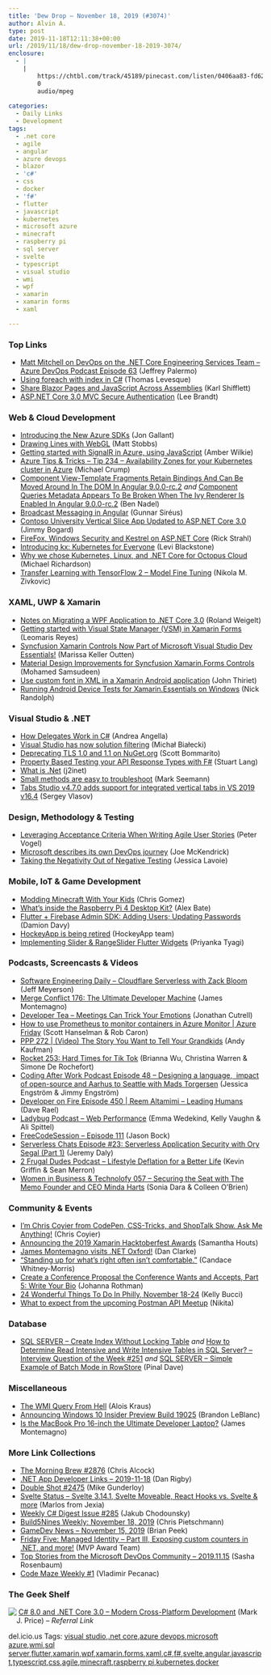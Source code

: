```yaml
---
title: 'Dew Drop – November 18, 2019 (#3074)'
author: Alvin A.
type: post
date: 2019-11-18T12:11:38+00:00
url: /2019/11/18/dew-drop-november-18-2019-3074/
enclosure:
  - |
    |
        https://chtbl.com/track/45189/pinecast.com/listen/0406aa83-fd62-4add-9b99-096d2b211047.mp3?source=rss&ext=asset.mp3
        0
        audio/mpeg
        
categories:
  - Daily Links
  - Development
tags:
  - .net core
  - agile
  - angular
  - azure devops
  - blazor
  - 'c#'
  - css
  - docker
  - 'f#'
  - flutter
  - javascript
  - kubernetes
  - microsoft azure
  - minecraft
  - raspberry pi
  - sql server
  - svelte
  - typescript
  - visual studio
  - wmi
  - wpf
  - xamarin
  - xamarin forms
  - xaml

---
```

### <a name="top"></a>Top Links

  * <a href="http://azuredevopspodcast.clear-measure.com/-matt-mitchell-on-devops-on-the-net-core-engineering-services-team-episode-63" target="_blank" rel="noopener noreferrer">Matt Mitchell on DevOps on the .NET Core Engineering Services Team &#8211; Azure DevOps Podcast Episode 63</a> (Jeffrey Palermo)
  * <a href="https://thomaslevesque.com/2019/11/18/using-foreach-with-index-in-c/" target="_blank" rel="noopener noreferrer">Using foreach with index in C#</a> (Thomas Levesque)
  * <a href="http://www.youtube.com/watch?v=HGoPwLu4qDI" target="_blank" rel="noopener noreferrer">Share Blazor Pages and JavaScript Across Assemblies</a> (Karl Shifflett)
  * <a href="https://developer.okta.com/blog/2019/11/15/aspnet-core-3-mvc-secure-authentication" target="_blank" rel="noopener noreferrer">ASP.NET Core 3.0 MVC Secure Authentication</a> (Lee Brandt)



### <a name="web"></a>Web & Cloud Development

  * <a href="http://feedproxy.google.com/~r/jongallant/~3/4TknD3lLYtQ/" target="_blank" rel="noopener noreferrer">Introducing the New Azure SDKs</a> (Jon Gallant)
  * <a href="https://blog.scottlogic.com/2019/11/18/drawing-lines-with-webgl.html" target="_blank" rel="noopener noreferrer">Drawing Lines with WebGL</a> (Matt Stobbs)
  * <a href="https://www.freecodecamp.org/news/getting-started-with-signalr-in-azure-using-javascript/" target="_blank" rel="noopener noreferrer">Getting started with SignalR in Azure, using JavaScript</a> (Amber Wilkie)
  * <a href="https://microsoft.github.io/AzureTipsAndTricks/blog/tip234.html" target="_blank" rel="noopener noreferrer">Azure Tips & Tricks &#8211; Tip 234 &#8211; Availability Zones for your Kubernetes cluster in Azure</a> (Michael Crump)
  * <a href="https://www.bennadel.com/blog/3722-component-view-template-fragments-retain-bindings-and-can-be-moved-around-in-the-dom-in-angular-9-0-0-rc-2.htm" target="_blank" rel="noopener noreferrer">Component View-Template Fragments Retain Bindings And Can Be Moved Around In The DOM In Angular 9.0.0-rc.2</a> _and_ <a href="https://www.bennadel.com/blog/3723-component-queries-metadata-appears-to-be-broken-when-the-ivy-renderer-is-enabled-in-angular-9-0-0-rc-2.htm" target="_blank" rel="noopener noreferrer">Component Queries Metadata Appears To Be Broken When The Ivy Renderer Is Enabled In Angular 9.0.0-rc.2</a> (Ben Nadel)
  * <a href="https://www.codeproject.com/Tips/5251389/Broadcast-Messaging-in-Angular" target="_blank" rel="noopener noreferrer">Broadcast Messaging in Angular</a> (Gunnar Siréus)
  * <a href="http://feedproxy.google.com/~r/GrabBagOfT/~3/Ea6CkvXWIQ0/" target="_blank" rel="noopener noreferrer">Contoso University Vertical Slice App Updated to ASP.NET Core 3.0</a> (Jimmy Bogard)
  * <a href="http://feedproxy.google.com/~r/RickStrahl/~3/5OQEnK6CzJo/FireFox-Windows-Security-and-Kestrel-on-ASPNET-Core" target="_blank" rel="noopener noreferrer">FireFox, Windows Security and Kestrel on ASP.NET Core</a> (Rick Strahl)
  * <a href="https://www.pulumi.com/blog/introducing-kx/" target="_blank" rel="noopener noreferrer">Introducing kx: Kubernetes for Everyone</a> (Levi Blackstone)
  * <a href="http://feedproxy.google.com/~r/OctopusDeploy/~3/xzxnRPXV2s4/octopus-cloud-v2-why-kubernetes" target="_blank" rel="noopener noreferrer">Why we chose Kubernetes, Linux, and .NET Core for Octopus Cloud</a> (Michael Richardson)
  * <a href="https://rubikscode.net/2019/11/18/transfer-learning-with-tensorflow-2-model-fine-tuning/" target="_blank" rel="noopener noreferrer">Transfer Learning with TensorFlow 2 – Model Fine Tuning</a> (Nikola M. Zivkovic)



### <a name="silverlight"></a>XAML, UWP & Xamarin

  * <a href="https://weblogs.asp.net:443/rweigelt/notes-on-migrating-a-wpf-application-to-net-core-3-0?WT.mc_id=DX_MVP4025064" target="_blank" rel="noopener noreferrer">Notes on Migrating a WPF Application to .NET Core 3.0</a> (Roland Weigelt)
  * <a href="https://askxammy.com/getting-started-with-visual-state-manager-vsm-in-xamarin-forms/" target="_blank" rel="noopener noreferrer">Getting started with Visual State Manager (VSM) in Xamarin Forms</a> (Leomaris Reyes)
  * <a href="https://www.syncfusion.com/blogs/post/syncfusion-xamarin-controls-now-part-of-microsoft-visual-studio-dev-essentials.aspx" target="_blank" rel="noopener noreferrer">Syncfusion Xamarin Controls Now Part of Microsoft Visual Studio Dev Essentials!</a> (Marissa Keller Outten)
  * <a href="https://www.syncfusion.com/blogs/post/material-design-xamarin-forms-controls.aspx" target="_blank" rel="noopener noreferrer">Material Design Improvements for Syncfusion Xamarin.Forms Controls</a> (Mohamed Samsudeen)
  * <a href="https://johnthiriet.com/xamarin-android-custom-font/" target="_blank" rel="noopener noreferrer">Use custom font in XML in a Xamarin Android application</a> (John Thiriet)
  * <a href="http://feedproxy.google.com/~r/NicksNetTravels/~3/7rnqxowW-O4/" target="_blank" rel="noopener noreferrer">Running Android Device Tests for Xamarin.Essentials on Windows</a> (Nick Randolph)



### <a name="dotnet"></a>Visual Studio & .NET

  * <a href="https://www.productivecsharp.com/2019/11/how-delegates-work-in-csharp/" target="_blank" rel="noopener noreferrer">How Delegates Work in C#</a> (Andrea Angella)
  * <a href="http://www.michalbialecki.com/2019/11/16/visual-studio-has-now-solution-filtering/" target="_blank" rel="noopener noreferrer">Visual Studio has now solution filtering</a> (Michał Białecki)
  * <a href="https://devblogs.microsoft.com/nuget/deprecating-tls-1-0-and-1-1-on-nuget-org/" target="_blank" rel="noopener noreferrer">Deprecating TLS 1.0 and 1.1 on NuGet.org</a> (Scott Bommarito)
  * <a href="https://stu.dev/property-based-testing-apis-with-fsharp/" target="_blank" rel="noopener noreferrer">Property Based Testing your API Response Types with F#</a> (Stuart Lang)
  * <a href="https://j2inet.blog/2019/11/16/what-is-net/" target="_blank" rel="noopener noreferrer">What is .Net</a> (j2inet)
  * <a href="https://blog.ploeh.dk/2019/11/18/small-methods-are-easy-to-troubleshoot/" target="_blank" rel="noopener noreferrer">Small methods are easy to troubleshoot</a> (Mark Seemann)
  * <a href="https://visualstudioextensions.vlasovstudio.com/2019/11/18/tabs-studio-v4-7-0-adds-support-for-integrated-vertical-tabs-in-vs-2019-v16-4/" target="_blank" rel="noopener noreferrer">Tabs Studio v4.7.0 adds support for integrated vertical tabs in VS 2019 v16.4</a> (Sergey Vlasov)



### <a name="design"></a>Design, Methodology & Testing

  * <a href="https://visualstudiomagazine.com/blogs/tool-tracker/2019/11/acceptance-criteria-user-stories.aspx" target="_blank" rel="noopener noreferrer">Leveraging Acceptance Criteria When Writing Agile User Stories</a> (Peter Vogel)
  * <a href="https://www.zdnet.com/article/microsofts-devops-initiatives/#ftag=RSSbaffb68" target="_blank" rel="noopener noreferrer">Microsoft describes its own DevOps journey</a> (Joe McKendrick)
  * <a href="https://www.womenwhotest.com/2019/10/29/taking-the-negativity-out-of-negative-testing/" target="_blank" rel="noopener noreferrer">Taking the Negativity Out of Negative Testing</a> (Jessica Lavoie)



### <a name="mobile"></a>Mobile, IoT & Game Development

  * <a href="http://www.chrisgomez.com/post/modding-minecraft-with-your-kids" target="_blank" rel="noopener noreferrer">Modding Minecraft With Your Kids</a> (Chris Gomez)
  * <a href="https://www.raspberrypi.org/blog/whats-inside-the-raspberry-pi-4-desktop-kit/" target="_blank" rel="noopener noreferrer">What’s inside the Raspberry Pi 4 Desktop Kit?</a> (Alex Bate)
  * <a href="https://medium.com/flutter-community/flutter-firebase-admin-sdk-adding-and-updating-user-credentials-a1630fb0a59a?source=rss----86fb29d7cc6a---4" target="_blank" rel="noopener noreferrer">Flutter + Firebase Admin SDK: Adding Users; Updating Passwords</a> (Damion Davy)
  * <a href="https://www.hockeyapp.net/blog/2019/11/16/hockeyApp-is-being-retired.html" target="_blank" rel="noopener noreferrer">HockeyApp is being retired</a> (HockeyApp team)
  * <a href="https://medium.com/flutter-community/implementing-slider-rangeslider-flutter-widgets-2bbdb9ea3aab?source=rss----86fb29d7cc6a---4" target="_blank" rel="noopener noreferrer">Implementing Slider & RangeSlider Flutter Widgets</a> (Priyanka Tyagi)



### <a name="podcasts"></a>Podcasts, Screencasts & Videos

  * <a href="http://softwareengineeringdaily.com/2019/11/18/cloudflare-serverless-with-zack-bloom/" target="_blank" rel="noopener noreferrer">Software Engineering Daily &#8211; Cloudflare Serverless with Zack Bloom</a> (Jeff Meyerson)
  * <a href="http://www.mergeconflict.fm/176" target="_blank" rel="noopener noreferrer">Merge Conflict 176: The Ultimate Developer Machine</a> (James Montemagno)
  * <a href="http://developertea.simplecast.fm/0d44de1a" target="_blank" rel="noopener noreferrer">Developer Tea &#8211; Meetings Can Trick Your Emotions</a> (Jonathan Cutrell)
  * <a href="https://channel9.msdn.com/Shows/Azure-Friday/How-to-use-Prometheus-to-monitor-containers-in-Azure-Monitor?WT.mc_id=DX_MVP4025064" target="_blank" rel="noopener noreferrer">How to use Prometheus to monitor containers in Azure Monitor | Azure Friday</a> (Scott Hanselman & Rob Caron)
  * <a href="http://feedproxy.google.com/~r/PeopleAndProjectsPodcastBlog/~3/PFNko9AThm8/539-ppp-272-video-the-story-you-want-to-tell-your-grandkids.html" target="_blank" rel="noopener noreferrer">PPP 272 | (Video) The Story You Want to Tell Your Grandkids</a> (Andy Kaufman)
  * <a href="http://relay.fm/rocket/253" target="_blank" rel="noopener noreferrer">Rocket 253: Hard Times for Tik Tok</a> (Brianna Wu, Christina Warren & Simone De Rochefort)
  * <a href="http://codingafterwork.com/2019/11/18/episode-48-designing-a-language-impact-of-open-source-and-aarhus-to-seattle-with-mads-torgersen/" target="_blank" rel="noopener noreferrer">Coding After Work Podcast Episode 48 – Designing a language,&nbsp; impact of open-source and Aarhus to Seattle with Mads Torgersen</a> (Jessica Engström & Jimmy Engström)
  * <a href="https://developeronfire.com/podcast/episode-450-reem-altamimi-leading-humans" target="_blank" rel="noopener noreferrer">Developer on Fire Episode 450 | Reem Altamimi &#8211; Leading Humans</a> (Dave Rael)
  * <a href="https://chtbl.com/track/45189/pinecast.com/listen/0406aa83-fd62-4add-9b99-096d2b211047.mp3?source=rss&ext=asset.mp3" target="_blank" rel="noopener noreferrer">Ladybug Podcast &#8211; Web Performance</a> (Emma Wedekind, Kelly Vaughn & Ali Spittel)
  * <a href="http://www.youtube.com/watch?v=BjdbN7UbGiQ" target="_blank" rel="noopener noreferrer">FreeCodeSession &#8211; Episode 111</a> (Jason Bock)
  * <a href="https://share.transistor.fm/s/21bd09e7" target="_blank" rel="noopener noreferrer">Serverless Chats Episode #23: Serverless Application Security with Ory Segal (Part 1)</a> (Jeremy Daly)
  * <a href="https://2frugaldudes.com/lifestyle-deflation-for-a-better-life/" target="_blank" rel="noopener noreferrer">2 Frugal Dudes Podcast &#8211; Lifestyle Deflation for a Better Life</a> (Kevin Griffin & Sean Merron)
  * <a href="http://womeninbizandtech.mpsn.libsynpro.com/057-securing-the-seat-with-the-memo-founder-and-ceo-minda-harts" target="_blank" rel="noopener noreferrer">Women in Business & Technolofy 057 &#8211; Securing the Seat with The Memo Founder and CEO Minda Harts</a> (Sonia Dara & Colleen O&#8217;Brien)



### <a name="events"></a>Community & Events

  * <a href="https://dev.to/chriscoyier/i-m-chris-coyier-from-codepen-css-tricks-and-shoptalk-show-ask-me-anything-f58" target="_blank" rel="noopener noreferrer">I&#8217;m Chris Coyier from CodePen, CSS-Tricks, and ShopTalk Show. Ask Me Anything!</a> (Chris Coyier)
  * <a href="https://devblogs.microsoft.com/xamarin/hacktoberfest-awards-xamarin/" target="_blank" rel="noopener noreferrer">Announcing the 2019 Xamarin Hacktoberfest Awards</a> (Samantha Houts)
  * <a href="https://www.danclarke.com/james-montemagno" target="_blank" rel="noopener noreferrer">James Montemagno visits .NET Oxford!</a> (Dan Clarke)
  * <a href="https://news.microsoft.com/life/lander/we-are-home/#makalika#new_tab" target="_blank" rel="noopener noreferrer">“Standing up for what’s right often isn’t comfortable.”</a> (Candace Whitney-Morris)
  * <a href="http://feedproxy.google.com/~r/ManagingProductDevelopment/~3/AKNgAN3PFOw/" target="_blank" rel="noopener noreferrer">Create a Conference Proposal the Conference Wants and Accepts, Part 5: Write Your Bio</a> (Johanna Rothman)
  * <a href="https://www.uwishunu.com/2019/11/things-to-do-in-philadelphia-this-week-november-18-24-2019/" target="_blank" rel="noopener noreferrer">24 Wonderful Things To Do In Philly, November 18-24</a> (Kelly Bucci)
  * <a href="https://blog.getpostman.com/2019/11/15/what-to-expect-from-the-upcoming-postman-api-meetup/" target="_blank" rel="noopener noreferrer">What to expect from the upcoming Postman API Meetup</a> (Nikita)



### <a name="sql"></a>Database

  * <a href="https://blog.sqlauthority.com/2019/11/16/sql-server-create-index-without-locking-table/" target="_blank" rel="noopener noreferrer">SQL SERVER – Create Index Without Locking Table</a> _and_ <a href="https://blog.sqlauthority.com/2019/11/17/how-to-determine-read-intensive-and-write-intensive-tables-in-sql-server-interview-question-of-the-week-251/" target="_blank" rel="noopener noreferrer">How to Determine Read Intensive and Write Intensive Tables in SQL Server? – Interview Question of the Week #251</a> _and_ <a href="https://blog.sqlauthority.com/2019/11/18/sql-server-simple-example-of-batch-mode-in-rowstore/" target="_blank" rel="noopener noreferrer">SQL SERVER – Simple Example of Batch Mode in RowStore</a> (Pinal Dave)



### <a name="misc"></a>Miscellaneous

  * <a href="https://aloiskraus.wordpress.com/2019/11/17/the-wmi-query-from-hell/" target="_blank" rel="noopener noreferrer">The WMI Query From Hell</a> (Alois Kraus)
  * <a href="https://blogs.windows.com/windowsexperience/2019/11/15/announcing-windows-10-insider-preview-build-19025/?WT.mc_id=DX_MVP4025064" target="_blank" rel="noopener noreferrer">Announcing Windows 10 Insider Preview Build 19025</a> (Brandon LeBlanc)
  * <a href="https://montemagno.com/is-the-macbook-pro-16-inch-the-ultimate-developer-machine/" target="_blank" rel="noopener noreferrer">Is the MacBook Pro 16-inch the Ultimate Developer Laptop?</a> (James Montemagno)



### <a name="links"></a>More Link Collections

  * <a href="http://feedproxy.google.com/~r/ReflectivePerspective/~3/ifDLbrrnrOQ/" target="_blank" rel="noopener noreferrer">The Morning Brew #2876</a> (Chris Alcock)
  * <a href="https://links.danrigby.com/2019/11/app-developer-links-2019-11-18/" target="_blank" rel="noopener noreferrer">.NET App Developer Links &#8211; 2019-11-18</a> (Dan Rigby)
  * <a href="https://afreshcup.com/home/2019/11/18/double-shot-2475.html" target="_blank" rel="noopener noreferrer">Double Shot #2475</a> (Mike Gunderloy)
  * <a href="http://www.sveltestatus.com/archive/209429" target="_blank" rel="noopener noreferrer">Svelte Status &#8211; Svelte 3.14.1, Svelte Moveable, React Hooks vs. Svelte & more</a> (Marlos from Jexia)
  * <a href="http://feedproxy.google.com/~r/digest-csharp/~3/e7ppSfafBQI/285" target="_blank" rel="noopener noreferrer">Weekly C# Digest Issue #285</a> (Jakub Chodounsky)
  * <a href="https://build5nines.com/build5nines-weekly-november-18-2019/" target="_blank" rel="noopener noreferrer">Build5Nines Weekly: November 18, 2019</a> (Chris Pietschmann)
  * <a href="https://brianpeek.com/gamedev-news-november-15-2019/" target="_blank" rel="noopener noreferrer">GameDev News &#8211; November 15, 2019</a> (Brian Peek)
  * <a href="https://techcommunity.microsoft.com/t5/Microsoft-MVP-Award-Program-Blog/Friday-Five-Managed-Identity-Part-III-Exposing-custom-counters/ba-p/1011056" target="_blank" rel="noopener noreferrer">Friday Five: Managed Identity – Part III, Exposing custom counters in .NET, and more!</a> (MVP Award Team)
  * <a href="https://devblogs.microsoft.com/devops/top-stories-from-the-microsoft-devops-community-2019-11-15/" target="_blank" rel="noopener noreferrer">Top Stories from the Microsoft DevOps Community – 2019.11.15</a> (Sasha Rosenbaum)
  * <a href="https://code-maze.com/code-maze-weekly-1/" target="_blank" rel="noopener noreferrer">Code Maze Weekly #1</a> (Vladimir Pecanac)



### <a name="shelf"></a>The Geek Shelf

<a href="https://www.amazon.com/8-0-NET-Core-3-0-Cross-Platform/dp/1788478126/?tag=amavin-20" target="_blank" rel="noopener noreferrer"><img decoding="async" align="left" style="margin: 0px 0px 10px; border: 0px currentcolor; border-image: none; float: left; display: inline; background-image: none;" src="https://m.media-amazon.com/images/I/81Mluy4-y1L._AC_UY218_ML3_.jpg" border="0" /></a>&nbsp;<a href="https://www.amazon.com/8-0-NET-Core-3-0-Cross-Platform/dp/1788478126/?tag=amavin-20" target="_blank" rel="noopener noreferrer">C# 8.0 and .NET Core 3.0 – Modern Cross-Platform Development</a> (Mark J. Price) _&#8211; Referral Link_











<div class="wlWriterEditableSmartContent" id="scid:77ECF5F8-D252-44F5-B4EB-D463C5396A79:3144d58e-6500-4f99-9ec6-1fa4e6762301" style="margin: 0px; padding: 0px; float: none; display: inline;">
  del.icio.us Tags: <a href="http://del.icio.us/popular/visual+studio" rel="tag">visual studio</a>,<a href="http://del.icio.us/popular/.net+core" rel="tag">.net core</a>,<a href="http://del.icio.us/popular/azure+devops" rel="tag">azure devops</a>,<a href="http://del.icio.us/popular/microsoft+azure" rel="tag">microsoft azure</a>,<a href="http://del.icio.us/popular/wmi" rel="tag">wmi</a>,<a href="http://del.icio.us/popular/sql+server" rel="tag">sql server</a>,<a href="http://del.icio.us/popular/flutter" rel="tag">flutter</a>,<a href="http://del.icio.us/popular/xamarin" rel="tag">xamarin</a>,<a href="http://del.icio.us/popular/wpf" rel="tag">wpf</a>,<a href="http://del.icio.us/popular/xamarin.forms" rel="tag">xamarin.forms</a>,<a href="http://del.icio.us/popular/xaml" rel="tag">xaml</a>,<a href="http://del.icio.us/popular/c%23" rel="tag">c#</a>,<a href="http://del.icio.us/popular/f%23" rel="tag">f#</a>,<a href="http://del.icio.us/popular/svelte" rel="tag">svelte</a>,<a href="http://del.icio.us/popular/angular" rel="tag">angular</a>,<a href="http://del.icio.us/popular/javascript" rel="tag">javascript</a>,<a href="http://del.icio.us/popular/typescript" rel="tag">typescript</a>,<a href="http://del.icio.us/popular/css" rel="tag">css</a>,<a href="http://del.icio.us/popular/agile" rel="tag">agile</a>,<a href="http://del.icio.us/popular/minecraft" rel="tag">minecraft</a>,<a href="http://del.icio.us/popular/raspberry+pi" rel="tag">raspberry pi</a>,<a href="http://del.icio.us/popular/kubernetes" rel="tag">kubernetes</a>,<a href="http://del.icio.us/popular/docker" rel="tag">docker</a>
</div>